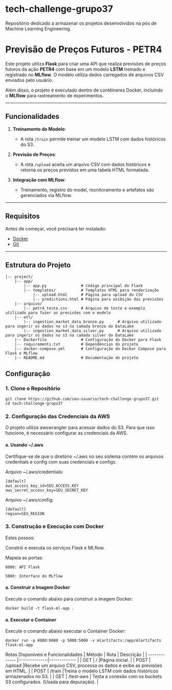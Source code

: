 # tech-challenge-grupo37
Repositório dedicado a armazenar os projetos desenvolvidos na pós de Machine Learning Engineering.

# Previsão de Preços Futuros - PETR4

Este projeto utiliza **Flask** para criar uma API que realiza previsões de preços futuros da ação **PETR4** com base em um modelo **LSTM** treinado e registrado no **MLflow**. O modelo utiliza dados carregados de arquivos CSV enviados pelo usuário. 

Além disso, o projeto é executado dentro de contêineres Docker, incluindo o **MLflow** para rastreamento de experimentos.

---

## Funcionalidades

1. **Treinamento do Modelo**:
   - A rota `/train` permite treinar um modelo LSTM com dados históricos do S3.

2. **Previsão de Preços**:
   - A rota `/upload` aceita um arquivo CSV com dados históricos e retorna os preços previstos em uma tabela HTML formatada.

3. **Integração com MLflow**:
   - Treinamento, registro do model, monitoramento e artefatos são gerenciados via MLflow.

---

## Requisitos

Antes de começar, você precisará ter instalado:

- [Docker](https://www.docker.com/)
- [Git](https://git-scm.com/)

---

## Estrutura do Projeto
    |-- project/
        |-- app/
            |-- app.py               # Código principal do Flask
            |-- templates/           # Templates HTML para renderização
                |-- upload.html      # Página para upload do CSV
                |-- predictions.html # Página para exibição das previsões
        |-- arquivo/
            |-- petr4_teste.csv      # Arquivo de teste e exemplo utilizado para fazer as previsões com o modelo
        |-- etl/
            |-- ingestion_market_data_bronze.py      # Arquivo utilizado para ingerir os dados no s3 na camada bronze do DataLake
            |-- ingestion_market_data_silver.py      # Arquivo utilizado para ingerir os dados no s3 na camada silver do DataLake
        |-- Dockerfile               # Configuração do Docker para Flask
        |-- requirements.txt         # Dependências do projeto
        |-- docker-compose.yml       # Configuração do Docker Compose para Flask e MLflow
        |-- README.md                # Documentação do projeto




## Configuração

### 1. Clone o Repositório

```
git clone https://github.com/seu-usuario/tech-challenge-grupo37.git
cd tech-challenge-grupo37
```

### 2. Configuração das Credenciais da AWS
O projeto utiliza awswrangler para acessar dados do S3. Para que isso funcione, é necessário configurar as credenciais da AWS.

#### a. Usando ~/.aws

Certifique-se de que o diretório ~/.aws no seu sistema contém os arquivos credentials e config com suas credenciais e configs.

Arquivo ~/.aws/credentials:
```
[default]
aws_access_key_id=SEU_ACCESS_KEY
aws_secret_access_key=SEU_SECRET_KEY
```

Arquivo ~/.aws/config:
```
[default]
region=SEU_REGION
```

### 3. Construção e Execução com Docker
Estes possos:

Constrói e executa os serviços Flask e MLflow.

Mapeia as portas:

    8080: API Flask
    
    5000: Interface do MLflow
#### a. Construir a Imagem Docker
Execute o comando abaixo para construir a imagem Docker:
```
docker build -t flask-ml-app .
```

#### a. Executar o Container
Execute o comando abaixo executar o Container Docker:
```
docker run -p 8080:8080 -p 5000:5000 -v mlartifacts:/app/mlartifacts flask-ml-app
```


Rotas Disponíveis e Funcionalidades
| Método  | Rota | Descrição  |
| ------------- |:-------------:|-------------  |
| GET      | /     |Página inicial.  |
| POST      | /upload     |Recebe um arquivo CSV, processa os dados e exibe as previsões em HTML.  |
| POST     | /train     |Treina o modelo LSTM com dados históricos armazenados no S3.  |
| GET     | /test-aws     |	Testa a conexão com os buckets S3 configurados. (Usada para depuração).  |
